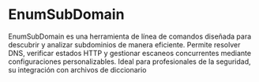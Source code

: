 # EnumSubDomain
EnumSubDomain es una herramienta de línea de comandos diseñada para descubrir y analizar subdominios de manera eficiente. Permite resolver DNS, verificar estados HTTP y gestionar escaneos concurrentes mediante configuraciones personalizables. Ideal para profesionales de la seguridad, su integración con archivos de diccionario 
